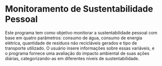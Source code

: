 # Monitoramento de Sustentabilidade Pessoal

Este programa tem como objetivo monitorar a sustentabilidade pessoal com base em quatro parâmetros: consumo de água, consumo de energia elétrica, quantidade de resíduos não recicláveis gerados e tipo de transporte utilizado. O usuário insere informações sobre essas variáveis, e o programa fornece uma avaliação do impacto ambiental de suas ações diárias, categorizando-as em diferentes níveis de sustentabilidade.